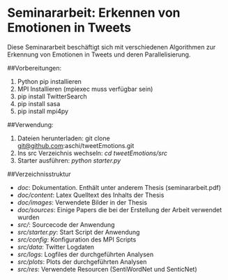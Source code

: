Seminararbeit: Erkennen von Emotionen in Tweets
==================================================================================
Diese Seminararbeit beschäftigt sich mit verschiedenen Algorithmen zur Erkennung von Emotionen in Tweets und deren Parallelisierung.

##Vorbereitungen:
1. Python pip installieren
2. MPI Installieren (mpiexec muss verfügbar sein)
3. pip install TwitterSearch
4. pip install sasa
5. pip install mpi4py

##Verwendung:
1. Dateien herunterladen: git clone git@github.com:aschi/tweetEmotions.git
2. Ins src Verzeichnis wechseln: *cd tweetEmotions/src*
3. Starter ausführen: *python starter.py*

##Verzeichnisstruktur
- *doc*: Dokumentation. Enthält unter anderem Thesis (seminararbeit.pdf)
- *doc/content*: Latex Quelltext des Inhalts der Thesis
- *doc/images*: Verwendete Bilder in der Thesis
- *doc/sources*: Einige Papers die bei der Erstellung der Arbeit verwendet wurden
- *src/*: Sourcecode der Anwendung
- *src/starter.py*: Start Script der Anwendung
- *src/config*: Konfiguration des MPI Scripts
- *src/data*: Twitter Logdaten
- *src/logs*: Logfiles der durchgeführten Analysen
- *src/plots*: Plots der durchgeführten Analysen
- *src/res*: Verwendete Resourcen (SentiWordNet und SenticNet)